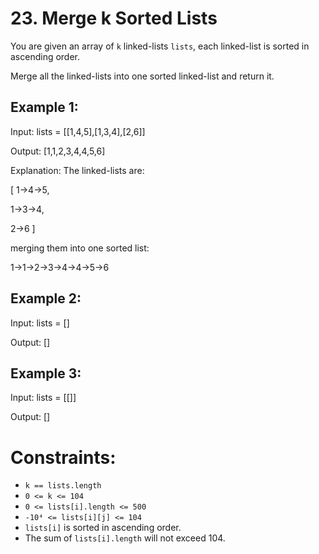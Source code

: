 # 23. Merge k Sorted Lists

You are given an array of ```k``` linked-lists ```lists```, each linked-list is sorted in ascending order.

Merge all the linked-lists into one sorted linked-list and return it.

## Example 1:

Input: lists = [[1,4,5],[1,3,4],[2,6]]

Output: [1,1,2,3,4,4,5,6]

Explanation: The linked-lists are:

[
  1->4->5,
  
  1->3->4,
  
  2->6
]

merging them into one sorted list:

1->1->2->3->4->4->5->6


## Example 2:

Input: lists = []

Output: []

## Example 3:

Input: lists = [[]]

Output: []

# Constraints:

* ```k == lists.length```
* ```0 <= k <= 104```
* ```0 <= lists[i].length <= 500```
* ```-10⁴ <= lists[i][j] <= 104```
* ```lists[i]``` is sorted in ascending order.
* The sum of ```lists[i].length``` will not exceed 104.
